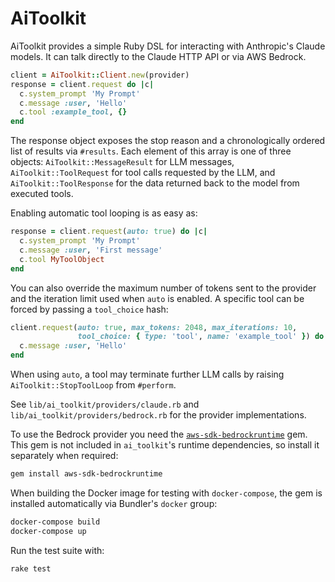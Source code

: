 # AiToolkit

AiToolkit provides a simple Ruby DSL for interacting with Anthropic's Claude models. It can talk directly to the Claude HTTP API or via AWS Bedrock.

```ruby
client = AiToolkit::Client.new(provider)
response = client.request do |c|
  c.system_prompt 'My Prompt'
  c.message :user, 'Hello'
  c.tool :example_tool, {}
end
```

The response object exposes the stop reason and a chronologically ordered list of
results via `#results`. Each element of this array is one of three objects:
`AiToolkit::MessageResult` for LLM messages, `AiToolkit::ToolRequest`
for tool calls requested by the LLM, and `AiToolkit::ToolResponse` for
the data returned back to the model from executed tools.

Enabling automatic tool looping is as easy as:

```ruby
response = client.request(auto: true) do |c|
  c.system_prompt 'My Prompt'
  c.message :user, 'First message'
  c.tool MyToolObject
end
```

You can also override the maximum number of tokens sent to the provider and the
iteration limit used when `auto` is enabled. A specific tool can be forced by
passing a `tool_choice` hash:

```ruby
client.request(auto: true, max_tokens: 2048, max_iterations: 10,
               tool_choice: { type: 'tool', name: 'example_tool' }) do |c|
  c.message :user, 'Hello'
end
```

When using `auto`, a tool may terminate further LLM calls by raising
`AiToolkit::StopToolLoop` from `#perform`.

See `lib/ai_toolkit/providers/claude.rb` and `lib/ai_toolkit/providers/bedrock.rb` for the provider implementations.

To use the Bedrock provider you need the [`aws-sdk-bedrockruntime`](https://github.com/aws/aws-sdk-ruby) gem. This gem is not included in `ai_toolkit`'s runtime dependencies, so install it separately when required:

```bash
gem install aws-sdk-bedrockruntime
```

When building the Docker image for testing with `docker-compose`, the gem is
installed automatically via Bundler's `docker` group:

```bash
docker-compose build
docker-compose up
```

Run the test suite with:

```
rake test
```
